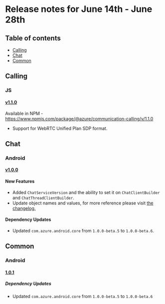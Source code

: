 # Release notes for June 14th - June 28th

## Table of contents
* [Calling](#calling)
* [Chat](#chat)
* [Common](#common)


## Calling

### JS

#### [v1.1.0](https://github.com/Azure/Communication/blob/master/releasenotes/acs-javascript-calling-library-release-notes.md#v110-2021-06-17)
Available in NPM - https://www.npmjs.com/package/@azure/communication-calling/v/1.1.0

- Support for WebRTC Unified Plan SDP format.

## Chat

### Android

#### [v1.0.0](https://github.com/Azure/azure-sdk-for-android/blob/main/sdk/communication/azure-communication-chat/CHANGELOG.md#100-2021-06-15)

#### New Features
- Added `ChatServiceVersion` and the ability to set it on `ChatClientBuilder` and `ChatThreadClientBuilder`.
- Update object names and values, for more reference please visit [the changelog.](https://github.com/Azure/azure-sdk-for-android/blob/main/sdk/communication/azure-communication-chat/CHANGELOG.md#100-2021-06-15) 

#### Dependency Updates
- Updated `com.azure.android.core` from `1.0.0-beta.5` to `1.0.0-beta.6`.

## Common

### Android 

#### [1.0.1](https://github.com/Azure/azure-sdk-for-android/blob/main/sdk/communication/azure-communication-common/CHANGELOG.md#101-2021-06-15)

##### Dependency Updates
- Updated `com.azure.android.core` from `1.0.0-beta.5` to `1.0.0-beta.6`
